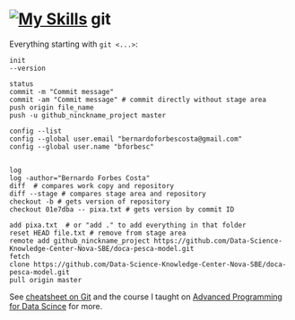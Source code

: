 # [![My Skills](https://skills.thijs.gg/icons?i=git)](https://skills.thijs.gg) git

Everything starting with ```git <...>```:
```
init
--version
```

```
status
commit -m "Commit message"
commit -am "Commit message" # commit directly without stage area
push origin file_name
push -u github_ninckname_project master
```

```
config --list
config --global user.email "bernardoforbescosta@gmail.com" 
config --global user.name "bforbesc"
```
```

log
log -author="Bernardo Forbes Costa"
diff  # compares work copy and repository
diff --stage # compares stage area and repository 
checkout -b # gets version of repository
checkout 01e7dba -- pixa.txt # gets version by commit ID
```

```
add pixa.txt  # or "add ." to add everything in that folder
reset HEAD file.txt # remove from stage area
remote add github_ninckname_project https://github.com/Data-Science-Knowledge-Center-Nova-SBE/doca-pesca-model.git
fetch
clone https://github.com/Data-Science-Knowledge-Center-Nova-SBE/doca-pesca-model.git 
pull origin master
```
See [cheatsheet on Git](https://education.github.com/git-cheat-sheet-education.pdf) and the course I taught on [Advanced Programming for Data Scince](https://gitlab.com/adpro1/adpro2022/classes-advanced-programming-2022/-/tree/master/git_demo) for more.
